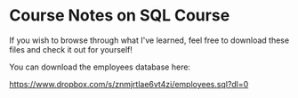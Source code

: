 # Course Notes on SQL Course

If you wish to browse through what I've learned, feel free to download these files and check it out for yourself!

You can download the employees database here: 

https://www.dropbox.com/s/znmjrtlae6vt4zi/employees.sql?dl=0
